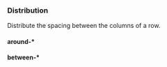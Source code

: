 
### Distribution
Distribute the spacing between the columns of a row.

#### around-*

<i-code-preview title="Distribution - Around">

<i-row around-xs>
    <i-column xs="3">
        <grid-box></grid-box>
    </i-column>
    <i-column xs="3">
        <grid-box></grid-box>
    </i-column>
    <i-column xs="3">
        <grid-box></grid-box>
    </i-column>
</i-row>

<template slot="html">

~~~html
<i-container>
    <i-row around-xs>
        <i-column xs="3"></i-column>
        <i-column xs="3"></i-column>
        <i-column xs="3"></i-column>
    </i-row>
</i-container>
~~~

</template>
</i-code-preview>

#### between-*

<i-code-preview title="Distribution - Between">

<i-row between-xs>
    <i-column xs="3">
        <grid-box></grid-box>
    </i-column>
    <i-column xs="3">
        <grid-box></grid-box>
    </i-column>
    <i-column xs="3">
        <grid-box></grid-box>
    </i-column>
</i-row>

<template slot="html">

~~~html
<i-container>
    <i-row between-xs>
        <i-column xs="3"></i-column>
        <i-column xs="3"></i-column>
        <i-column xs="3"></i-column>
    </i-row>
</i-container>
~~~

</template>
</i-code-preview>
